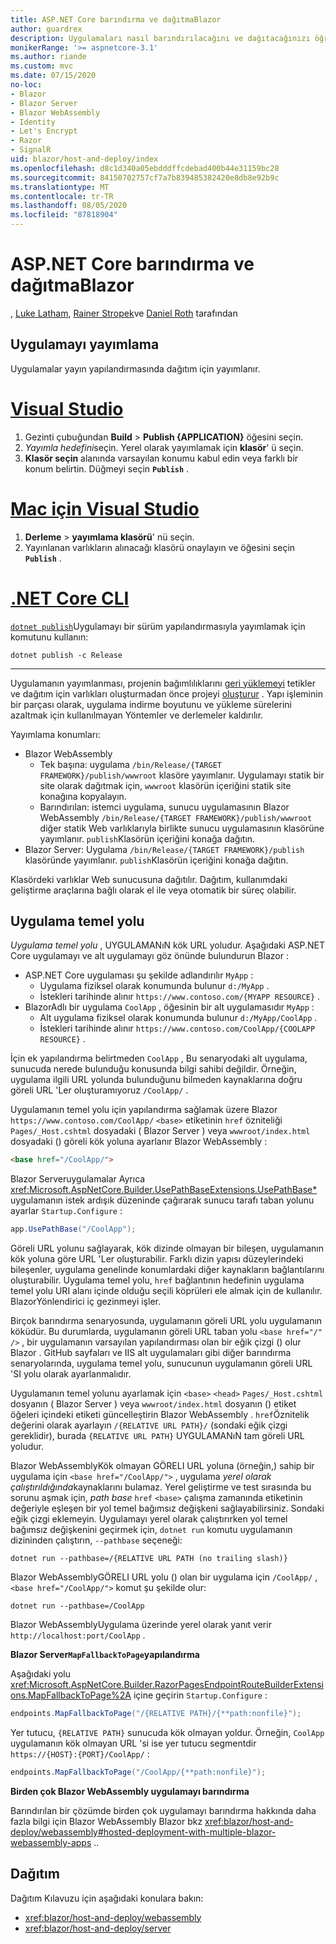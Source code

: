 ```yaml
---
title: ASP.NET Core barındırma ve dağıtmaBlazor
author: guardrex
description: Uygulamaları nasıl barındırılacağını ve dağıtacağınızı öğrenin Blazor .
monikerRange: '>= aspnetcore-3.1'
ms.author: riande
ms.custom: mvc
ms.date: 07/15/2020
no-loc:
- Blazor
- Blazor Server
- Blazor WebAssembly
- Identity
- Let's Encrypt
- Razor
- SignalR
uid: blazor/host-and-deploy/index
ms.openlocfilehash: d8c1d340a05ebdddffcdebad400b44e31159bc28
ms.sourcegitcommit: 84150702757cf7a7b839485382420e8db8e92b9c
ms.translationtype: MT
ms.contentlocale: tr-TR
ms.lasthandoff: 08/05/2020
ms.locfileid: "87818904"
---
```

# <a name="host-and-deploy-aspnet-core-no-locblazor"></a>ASP.NET Core barındırma ve dağıtmaBlazor

, [Luke Latham](https://github.com/guardrex), [Rainer Stropek](https://www.timecockpit.com)ve [Daniel Roth](https://github.com/danroth27) tarafından

## <a name="publish-the-app"></a>Uygulamayı yayımlama

Uygulamalar yayın yapılandırmasında dağıtım için yayımlanır.

# <a name="visual-studio"></a>[Visual Studio](#tab/visual-studio)

1. Gezinti çubuğundan **Build**  >  **Publish {APPLICATION}** öğesini seçin.
1. *Yayımla hedefini*seçin. Yerel olarak yayımlamak için **klasör**' ü seçin.
1. **Klasör seçin** alanında varsayılan konumu kabul edin veya farklı bir konum belirtin. Düğmeyi seçin **`Publish`** .

# <a name="visual-studio-for-mac"></a>[Mac için Visual Studio](#tab/visual-studio-mac)

1. **Derleme**  >  **yayımlama klasörü**' nü seçin.
1. Yayınlanan varlıkların alınacağı klasörü onaylayın ve öğesini seçin **`Publish`** .

# <a name="net-core-cli"></a>[.NET Core CLI](#tab/netcore-cli)

[`dotnet publish`](/dotnet/core/tools/dotnet-publish)Uygulamayı bir sürüm yapılandırmasıyla yayımlamak için komutunu kullanın:

```dotnetcli
dotnet publish -c Release
```

---

Uygulamanın yayımlanması, projenin bağımlılıklarını [geri yüklemeyi](/dotnet/core/tools/dotnet-restore) tetikler ve dağıtım için varlıkları oluşturmadan önce projeyi [oluşturur](/dotnet/core/tools/dotnet-build) . Yapı işleminin bir parçası olarak, uygulama indirme boyutunu ve yükleme sürelerini azaltmak için kullanılmayan Yöntemler ve derlemeler kaldırılır.

Yayımlama konumları:

* Blazor WebAssembly
  * Tek başına: uygulama `/bin/Release/{TARGET FRAMEWORK}/publish/wwwroot` klasöre yayımlanır. Uygulamayı statik bir site olarak dağıtmak için, `wwwroot` klasörün içeriğini statik site konağına kopyalayın.
  * Barındırılan: istemci uygulama, sunucu uygulamasının Blazor WebAssembly `/bin/Release/{TARGET FRAMEWORK}/publish/wwwroot` diğer statik Web varlıklarıyla birlikte sunucu uygulamasının klasörüne yayımlanır. `publish`Klasörün içeriğini konağa dağıtın.
* Blazor Server: Uygulama `/bin/Release/{TARGET FRAMEWORK}/publish` klasöründe yayımlanır. `publish`Klasörün içeriğini konağa dağıtın.

Klasördeki varlıklar Web sunucusuna dağıtılır. Dağıtım, kullanımdaki geliştirme araçlarına bağlı olarak el ile veya otomatik bir süreç olabilir.

## <a name="app-base-path"></a>Uygulama temel yolu

*Uygulama temel yolu* , UYGULAMANıN kök URL yoludur. Aşağıdaki ASP.NET Core uygulamayı ve alt uygulamayı göz önünde bulundurun Blazor :

* ASP.NET Core uygulaması şu şekilde adlandırılır `MyApp` :
  * Uygulama fiziksel olarak konumunda bulunur `d:/MyApp` .
  * İstekleri tarihinde alınır `https://www.contoso.com/{MYAPP RESOURCE}` .
* BlazorAdlı bir uygulama `CoolApp` , öğesinin bir alt uygulamasıdır `MyApp` :
  * Alt uygulama fiziksel olarak konumunda bulunur `d:/MyApp/CoolApp` .
  * İstekleri tarihinde alınır `https://www.contoso.com/CoolApp/{COOLAPP RESOURCE}` .

İçin ek yapılandırma belirtmeden `CoolApp` , Bu senaryodaki alt uygulama, sunucuda nerede bulunduğu konusunda bilgi sahibi değildir. Örneğin, uygulama ilgili URL yolunda bulunduğunu bilmeden kaynaklarına doğru göreli URL 'Ler oluşturamıyoruz `/CoolApp/` .

Uygulamanın temel yolu için yapılandırma sağlamak üzere Blazor `https://www.contoso.com/CoolApp/` `<base>` etiketinin `href` özniteliği `Pages/_Host.cshtml` dosyadaki ( Blazor Server ) veya `wwwroot/index.html` dosyadaki () göreli kök yoluna ayarlanır Blazor WebAssembly :

```html
<base href="/CoolApp/">
```

Blazor Serveruygulamalar Ayrıca <xref:Microsoft.AspNetCore.Builder.UsePathBaseExtensions.UsePathBase*> uygulamanın istek ardışık düzeninde çağırarak sunucu tarafı taban yolunu ayarlar `Startup.Configure` :

```csharp
app.UsePathBase("/CoolApp");
```

Göreli URL yolunu sağlayarak, kök dizinde olmayan bir bileşen, uygulamanın kök yoluna göre URL 'Ler oluşturabilir. Farklı dizin yapısı düzeylerindeki bileşenler, uygulama genelinde konumlardaki diğer kaynakların bağlantılarını oluşturabilir. Uygulama temel yolu, `href` bağlantının hedefinin uygulama temel yolu URI alanı içinde olduğu seçili köprüleri ele almak için de kullanılır. BlazorYönlendirici iç gezinmeyi işler.

Birçok barındırma senaryosunda, uygulamanın göreli URL yolu uygulamanın köküdür. Bu durumlarda, uygulamanın göreli URL taban yolu `<base href="/" />` , bir uygulamanın varsayılan yapılandırması olan bir eğik çizgi () olur Blazor . GitHub sayfaları ve IIS alt uygulamaları gibi diğer barındırma senaryolarında, uygulama temel yolu, sunucunun uygulamanın göreli URL 'SI yolu olarak ayarlanmalıdır.

Uygulamanın temel yolunu ayarlamak için `<base>` `<head>` `Pages/_Host.cshtml` dosyanın ( Blazor Server ) veya `wwwroot/index.html` dosyanın () etiket öğeleri içindeki etiketi güncelleştirin Blazor WebAssembly . `href`Öznitelik değerini olarak ayarlayın `/{RELATIVE URL PATH}/` (sondaki eğik çizgi gereklidir), burada `{RELATIVE URL PATH}` UYGULAMANıN tam göreli URL yoludur.

Blazor WebAssemblyKök olmayan GÖRELI URL yoluna (örneğin,) sahip bir uygulama için `<base href="/CoolApp/">` , uygulama *yerel olarak çalıştırıldığında*kaynaklarını bulamaz. Yerel geliştirme ve test sırasında bu sorunu aşmak için, *path base* `href` `<base>` çalışma zamanında etiketinin değeriyle eşleşen bir yol temel bağımsız değişkeni sağlayabilirsiniz. Sondaki eğik çizgi eklemeyin. Uygulamayı yerel olarak çalıştırırken yol temel bağımsız değişkenini geçirmek için, `dotnet run` komutu uygulamanın dizininden çalıştırın, `--pathbase` seçeneği:

```dotnetcli
dotnet run --pathbase=/{RELATIVE URL PATH (no trailing slash)}
```

Blazor WebAssemblyGÖRELI URL yolu () olan bir uygulama için `/CoolApp/` , `<base href="/CoolApp/">` komut şu şekilde olur:

```dotnetcli
dotnet run --pathbase=/CoolApp
```

Blazor WebAssemblyUygulama üzerinde yerel olarak yanıt verir `http://localhost:port/CoolApp` .

**Blazor Server`MapFallbackToPage`yapılandırma**

Aşağıdaki yolu <xref:Microsoft.AspNetCore.Builder.RazorPagesEndpointRouteBuilderExtensions.MapFallbackToPage%2A> içine geçirin `Startup.Configure` :

```csharp
endpoints.MapFallbackToPage("/{RELATIVE PATH}/{**path:nonfile}");
```

Yer tutucu, `{RELATIVE PATH}` sunucuda kök olmayan yoldur. Örneğin, `CoolApp` uygulamanın kök olmayan URL 'si ise yer tutucu segmentdir `https://{HOST}:{PORT}/CoolApp/` :

```csharp
endpoints.MapFallbackToPage("/CoolApp/{**path:nonfile}");
```

**Birden çok Blazor WebAssembly uygulamayı barındırma**

Barındırılan bir çözümde birden çok uygulamayı barındırma hakkında daha fazla bilgi için Blazor WebAssembly Blazor bkz <xref:blazor/host-and-deploy/webassembly#hosted-deployment-with-multiple-blazor-webassembly-apps> ..

## <a name="deployment"></a>Dağıtım

Dağıtım Kılavuzu için aşağıdaki konulara bakın:

* <xref:blazor/host-and-deploy/webassembly>
* <xref:blazor/host-and-deploy/server>
